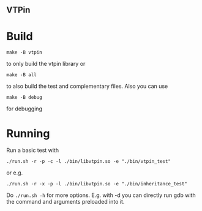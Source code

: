 VTPin
-----

Build
=====

    make -B vtpin

to only build the vtpin library or

    make -B all

to also build the test and complementary files.
Also you can use

    make -B debug

for debugging

Running
=======

Run a basic test with

    ./run.sh -r -p -c -l ./bin/libvtpin.so -e "./bin/vtpin_test"

or e.g.

    ./run.sh -r -x -p -l ./bin/libvtpin.so -e "./bin/inheritance_test"


Do `./run.sh -h` for more options. E.g. with -d you can directly run gdb with the command and arguments preloaded into it.
